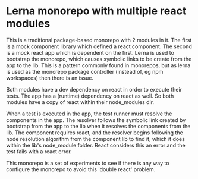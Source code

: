 # Lerna monorepo with multiple react modules

This is a traditional package-based monorepo with 2 modules in it.
The first is a mock component library which defined a react component.
The second is a mock react app which is dependent on the first.
Lerna is used to bootstrap the monorepo, which causes symbolic links
to be create from the app to the lib. This is a pattern commonly
found in monorepos, but as lerna is used as the monorepo package
controller (instead of, eg npm workspaces) then there is an issue.

Both modules have a dev dependency on react in order to execute their
tests. The app has a (runtime) dependency on react as well. So both
modules have a copy of react within their node_modules dir.

When a test is executed in the app, the test runner
must resolve the components in the app. The resolver follows the symbolic
link created by bootstrap from the app to the lib when it resolves the
components from the lib. The component requires react, and the resolver
begins following the node resolution algorithm from the component lib
to find it, which it does within the lib's node_module folder. React
considers this an error and the test fails with a react error.

This monorepo is a set of experiments to see if there is any way to
configure the monorepo to avoid this 'double react' problem.